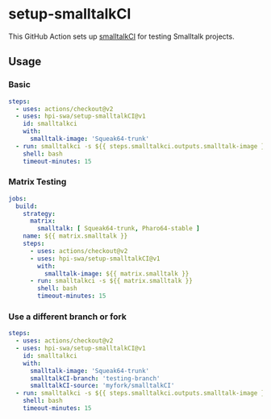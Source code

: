 # setup-smalltalkCI

This GitHub Action sets up [smalltalkCI] for testing Smalltalk projects.

## Usage

### Basic

```yaml
steps:
  - uses: actions/checkout@v2
  - uses: hpi-swa/setup-smalltalkCI@v1
    id: smalltalkci
    with:
      smalltalk-image: 'Squeak64-trunk'
  - run: smalltalkci -s ${{ steps.smalltalkci.outputs.smalltalk-image }}
    shell: bash
    timeout-minutes: 15
```

### Matrix Testing

```yaml
jobs:
  build:
    strategy:
      matrix:
        smalltalk: [ Squeak64-trunk, Pharo64-stable ]
    name: ${{ matrix.smalltalk }}
    steps:
      - uses: actions/checkout@v2
      - uses: hpi-swa/setup-smalltalkCI@v1
        with:
          smalltalk-image: ${{ matrix.smalltalk }}
      - run: smalltalkci -s ${{ matrix.smalltalk }}
        shell: bash
        timeout-minutes: 15
```

### Use a different branch or fork

```yaml
steps:
  - uses: actions/checkout@v2
  - uses: hpi-swa/setup-smalltalkCI@v1
    id: smalltalkci
    with:
      smalltalk-image: 'Squeak64-trunk'
      smalltalkCI-branch: 'testing-branch'
      smalltalkCI-source: 'myfork/smalltalkCI'
  - run: smalltalkci -s ${{ steps.smalltalkci.outputs.smalltalk-image }}
    shell: bash
    timeout-minutes: 15
```

[smalltalkCI]: https://github.com/hpi-swa/smalltalkCI
